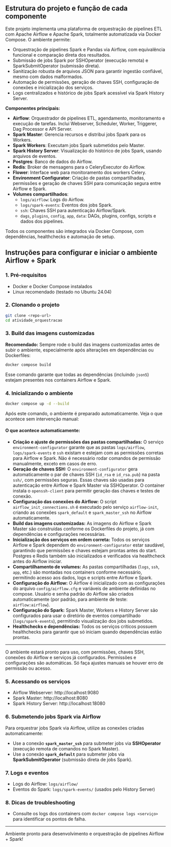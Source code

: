 ## Estrutura do projeto e função de cada componente

Este projeto implementa uma plataforma de orquestração de pipelines ETL com Apache Airflow e Apache Spark, totalmente automatizada via Docker Compose. O ambiente permite:

- Orquestração de pipelines Spark e Pandas via Airflow, com equivalência funcional e comparação direta dos resultados.
- Submissão de jobs Spark por SSHOperator (execução remota) e SparkSubmitOperator (submissão direta).
- Sanitização robusta de arquivos JSON para garantir ingestão confiável, mesmo com dados malformados.
- Automação de permissões, geração de chaves SSH, configuração de conexões e inicialização dos serviços.
- Logs centralizados e histórico de jobs Spark acessível via Spark History Server.

**Componentes principais:**
- **Airflow**: Orquestrador de pipelines ETL, agendamento, monitoramento e execução de tarefas. Inclui Webserver, Scheduler, Worker, Triggerer, Dag Processor e API Server.
- **Spark Master**: Gerencia recursos e distribui jobs Spark para os Workers.
- **Spark Workers**: Executam jobs Spark submetidos pelo Master.
- **Spark History Server**: Visualização do histórico de jobs Spark, usando arquivos de eventos.
- **Postgres**: Banco de dados do Airflow.
- **Redis**: Broker de mensagens para o CeleryExecutor do Airflow.
- **Flower**: Interface web para monitoramento dos workers Celery.
- **Environment Configurator**: Criação de pastas compartilhadas, permissões e geração de chaves SSH para comunicação segura entre Airflow e Spark.
- **Volumes compartilhados**:
  - `logs/airflow`: Logs do Airflow.
  - `logs/spark-events`: Eventos dos jobs Spark.
  - `ssh`: Chaves SSH para autenticação Airflow/Spark.
  - `dags`, `plugins`, `config`, `app`, `data`: DAGs, plugins, configs, scripts e dados dos pipelines.

Todos os componentes são integrados via Docker Compose, com dependências, healthchecks e automação de setup.

## Instruções para configurar e iniciar o ambiente Airflow + Spark

### 1. Pré-requisitos
- Docker e Docker Compose instalados
- Linux recomendado (testado no Ubuntu 24.04)

### 2. Clonando o projeto
```bash
git clone <repo-url>
cd atividade_orquestracao
```

### 3. Build das imagens customizadas
**Recomendado:** Sempre rode o build das imagens customizadas antes de subir o ambiente, especialmente após alterações em dependências ou Dockerfiles:
```bash
docker compose build
```
Esse comando garante que todas as dependências (incluindo `json5`) estejam presentes nos containers Airflow e Spark.

### 4. Inicializando o ambiente

```bash
docker compose up -d --build
```
Após este comando, o ambiente é preparado automaticamente. Veja o que acontece sem intervenção manual:

#### O que acontece automaticamente:
- **Criação e ajuste de permissões das pastas compartilhadas:**
  O serviço `environment-configurator` garante que as pastas `logs/airflow`, `logs/spark-events` e `ssh` existam e estejam com as permissões corretas para Airflow e Spark. Não é necessário rodar comandos de permissão manualmente, exceto em casos de erro.
- **Geração de chaves SSH:**
  O `environment-configurator` gera automaticamente o par de chaves SSH (`id_rsa` e `id_rsa.pub`) na pasta `ssh/`, com permissões seguras. Essas chaves são usadas para autenticação entre Airflow e Spark Master via SSHOperator. O container instala o `openssh-client` para permitir geração das chaves e testes de conexão.
- **Configuração das conexões do Airflow:**
  O script `airflow_init_connections.sh` é executado pelo serviço `airflow-init`, criando as conexões `spark_default` e `spark_master_ssh` no Airflow automaticamente.
- **Build das imagens customizadas:**
  As imagens do Airflow e Spark Master são construídas conforme os Dockerfiles do projeto, já com dependências e configurações necessárias.
- **Inicialização dos serviços em ordem correta:**
  Todos os serviços Airflow e Spark dependem do `environment-configurator` estar saudável, garantindo que permissões e chaves estejam prontas antes do start. Postgres e Redis também são inicializados e verificados via healthcheck antes do Airflow iniciar.
- **Compartilhamento de volumes:**
  As pastas compartilhadas (`logs`, `ssh`, `app`, etc.) são montadas nos containers conforme necessário, permitindo acesso aos dados, logs e scripts entre Airflow e Spark.
- **Configuração do Airflow:**
  O Airflow é inicializado com as configurações do arquivo `config/airflow.cfg` e variáveis de ambiente definidas no compose. Usuário e senha padrão do Airflow são criados automaticamente (por padrão, para ambiente de teste: `airflow:airflow`).
- **Configuração do Spark:**
  Spark Master, Workers e History Server são configurados para usar o diretório de eventos compartilhado (`logs/spark-events`), permitindo visualização dos jobs submetidos.
- **Healthchecks e dependências:**
  Todos os serviços críticos possuem healthchecks para garantir que só iniciam quando dependências estão prontas.

---
O ambiente estará pronto para uso, com permissões, chaves SSH, conexões do Airflow e serviços já configurados. Permissões e configurações são automáticas. Só faça ajustes manuais se houver erro de permissão ou acesso.

### 5. Acessando os serviços
- Airflow Webserver: http://localhost:9080
- Spark Master: http://localhost:8080
- Spark History Server: http://localhost:18080

### 6. Submetendo jobs Spark via Airflow
Para orquestrar jobs Spark via Airflow, utilize as conexões criadas automaticamente:
- Use a conexão **`spark_master_ssh`** para submeter jobs via **SSHOperator** (execução remota de comandos no Spark Master).
- Use a conexão **`spark_default`** para submeter jobs via **SparkSubmitOperator** (submissão direta de jobs Spark).

### 7. Logs e eventos
- Logs do Airflow: `logs/airflow/`
- Eventos do Spark: `logs/spark-events/` (usados pelo History Server)


### 8. Dicas de troubleshooting
- Consulte os logs dos containers com `docker compose logs <serviço>` para identificar os pontos de falha.

---
Ambiente pronto para desenvolvimento e orquestração de pipelines Airflow + Spark!
